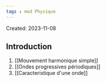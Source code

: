 ```yaml
---
tags : mod Physique
---
```

Created: 2023-11-08

## Introduction
1. [[Mouvement harmonique simple]] 
2. [[Ondes progressives périodiques]] 
3. [[Caracteristique d'une onde]]